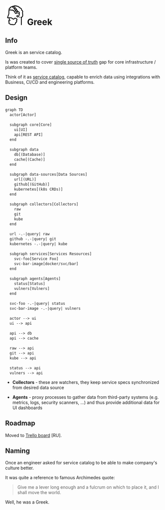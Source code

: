 # ![logo-64](assets/logo-64.png) Greek

## Info

Greek is an service catalog.

Is was created to cover [single source of truth](https://en.wikipedia.org/wiki/Single_source_of_truth) gap for core infrastructure / platform teams.

Think of it as [service catalog](https://en.wikipedia.org/wiki/Service_catalog), capable to enrich data using integrations with Business, CI/CD and engineering platforms.

## Design

```mermaid
graph TD
  actor[Actor]

  subgraph core[Core]
    ui[UI]
    api[REST API]
  end

  subgraph data
    db[(Database)]
    cache[(Cache)]
  end

  subgraph data-sources[Data Sources]
    url[(URL)]
    github[(GitHub)]
    kubernetes[(k8s CRDs)]
  end

  subgraph collectors[Collectors]
    raw
    git
    kube
  end

  url -.-|query| raw
  github -.-|query| git
  kubernetes -.-|query| kube

  subgraph services[Services Resources]
    svc-foo[Service Foo]
    svc-bar-image[docker/svc/bar]
  end

  subgraph agents[Agents]
    status[Status]
    vulners[Vulners]
  end

  svc-foo -.-|query| status
  svc-bar-image -.-|query| vulners

  actor --> ui
  ui --> api

  api --> db
  api --> cache

  raw --> api
  git --> api
  kube --> api

  status --> api
  vulners --> api
```

- **Collectors** - these are watchers, they keep service specs synchronized from desired data source

- **Agents** - proxy processes to gather data from third-party systems (e.g. metrics, logs, security scanners, ...) and thus provide additional data for UI dashboards

## Roadmap

Moved to [Trello board](https://trello.com/b/Xww1m2DX) [RU].

## Naming

Once an engineer asked for service catalog to be able to make company's culture better.

It was quite a reference to famous Archimedes quote:

>Give me a lever long enough and a fulcrum on which to place it, and I shall move the world.

Well, he was a Greek.
